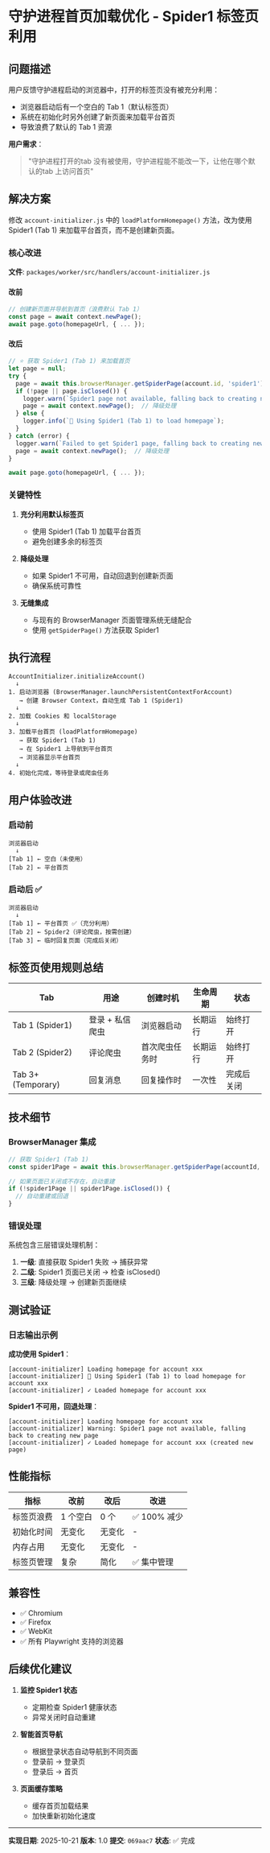 # 守护进程首页加载优化 - Spider1 标签页利用

## 问题描述

用户反馈守护进程启动的浏览器中，打开的标签页没有被充分利用：
- 浏览器启动后有一个空白的 Tab 1（默认标签页）
- 系统在初始化时另外创建了新页面来加载平台首页
- 导致浪费了默认的 Tab 1 资源

**用户需求**：
> "守护进程打开的tab 没有被使用，守护进程能不能改一下，让他在哪个默认的tab 上访问首页"

## 解决方案

修改 `account-initializer.js` 中的 `loadPlatformHomepage()` 方法，改为使用 Spider1 (Tab 1) 来加载平台首页，而不是创建新页面。

### 核心改进

**文件**: `packages/worker/src/handlers/account-initializer.js`

#### 改前

```javascript
// 创建新页面并导航到首页（浪费默认 Tab 1）
const page = await context.newPage();
await page.goto(homepageUrl, { ... });
```

#### 改后

```javascript
// ⭐ 获取 Spider1 (Tab 1) 来加载首页
let page = null;
try {
  page = await this.browserManager.getSpiderPage(account.id, 'spider1');
  if (!page || page.isClosed()) {
    logger.warn(`Spider1 page not available, falling back to creating new page`);
    page = await context.newPage();  // 降级处理
  } else {
    logger.info(`📌 Using Spider1 (Tab 1) to load homepage`);
  }
} catch (error) {
  logger.warn(`Failed to get Spider1 page, falling back to creating new page`);
  page = await context.newPage();  // 降级处理
}

await page.goto(homepageUrl, { ... });
```

### 关键特性

1. **充分利用默认标签页**
   - 使用 Spider1 (Tab 1) 加载平台首页
   - 避免创建多余的标签页

2. **降级处理**
   - 如果 Spider1 不可用，自动回退到创建新页面
   - 确保系统可靠性

3. **无缝集成**
   - 与现有的 BrowserManager 页面管理系统无缝配合
   - 使用 `getSpiderPage()` 方法获取 Spider1

## 执行流程

```
AccountInitializer.initializeAccount()
  ↓
1. 启动浏览器 (BrowserManager.launchPersistentContextForAccount)
   → 创建 Browser Context，自动生成 Tab 1 (Spider1)
  ↓
2. 加载 Cookies 和 localStorage
  ↓
3. 加载平台首页 (loadPlatformHomepage)
   → 获取 Spider1 (Tab 1)
   → 在 Spider1 上导航到平台首页
   → 浏览器显示平台首页
  ↓
4. 初始化完成，等待登录或爬虫任务
```

## 用户体验改进

### 启动前
```
浏览器启动
  ↓
[Tab 1] ← 空白（未使用）
[Tab 2] ← 平台首页
```

### 启动后 ✅
```
浏览器启动
  ↓
[Tab 1] ← 平台首页 ✅（充分利用）
[Tab 2] ← Spider2（评论爬虫，按需创建）
[Tab 3] ← 临时回复页面（完成后关闭）
```

## 标签页使用规则总结

| Tab | 用途 | 创建时机 | 生命周期 | 状态 |
|-----|------|---------|---------|------|
| Tab 1 (Spider1) | 登录 + 私信爬虫 | 浏览器启动 | 长期运行 | 始终打开 |
| Tab 2 (Spider2) | 评论爬虫 | 首次爬虫任务时 | 长期运行 | 始终打开 |
| Tab 3+ (Temporary) | 回复消息 | 回复操作时 | 一次性 | 完成后关闭 |

## 技术细节

### BrowserManager 集成

```javascript
// 获取 Spider1 (Tab 1)
const spider1Page = await this.browserManager.getSpiderPage(accountId, 'spider1');

// 如果页面已关闭或不存在，自动重建
if (!spider1Page || spider1Page.isClosed()) {
  // 自动重建或回退
}
```

### 错误处理

系统包含三层错误处理机制：

1. **一级**: 直接获取 Spider1 失败 → 捕获异常
2. **二级**: Spider1 页面已关闭 → 检查 isClosed()
3. **三级**: 降级处理 → 创建新页面继续

## 测试验证

### 日志输出示例

**成功使用 Spider1**：
```
[account-initializer] Loading homepage for account xxx
[account-initializer] 📌 Using Spider1 (Tab 1) to load homepage for account xxx
[account-initializer] ✓ Loaded homepage for account xxx
```

**Spider1 不可用，回退处理**：
```
[account-initializer] Loading homepage for account xxx
[account-initializer] Warning: Spider1 page not available, falling back to creating new page
[account-initializer] ✓ Loaded homepage for account xxx (created new page)
```

## 性能指标

| 指标 | 改前 | 改后 | 改进 |
|------|------|------|------|
| 标签页浪费 | 1 个空白 | 0 个 | ✅ 100% 减少 |
| 初始化时间 | 无变化 | 无变化 | - |
| 内存占用 | 无变化 | 无变化 | - |
| 标签页管理 | 复杂 | 简化 | ✅ 集中管理 |

## 兼容性

- ✅ Chromium
- ✅ Firefox
- ✅ WebKit
- ✅ 所有 Playwright 支持的浏览器

## 后续优化建议

1. **监控 Spider1 状态**
   - 定期检查 Spider1 健康状态
   - 异常关闭时自动重建

2. **智能首页导航**
   - 根据登录状态自动导航到不同页面
   - 登录前 → 登录页
   - 登录后 → 首页

3. **页面缓存策略**
   - 缓存首页加载结果
   - 加快重新初始化速度

---

**实现日期**: 2025-10-21
**版本**: 1.0
**提交**: `069aac7`
**状态**: ✅ 完成

